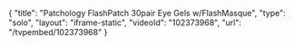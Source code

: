 {
    "title": "Patchology FlashPatch 30pair Eye Gels w\/FlashMasque",
    "type": "solo",
    "layout": "iframe-static",
    "videoId": "102373968",
    "url": "\/tvpembed\/102373968"
}